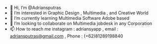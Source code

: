 - 👋 Hi, I’m @Adriansputras
- 👀 I’m interested in Graphic Design , Multimedia , and Creative World
- 🌱 I’m currently learning Multimedia Software Adobe based
- 💞️ I’m looking to collaborate on Multimedia jobdesk in any Corporation
- 📫 How to reach me instagram : adriansyapp , email : adriansputras@gmail.com , Phone : (+62)81289198840

<!---
Adriansputras/Adriansputras is a ✨ special ✨ repository because its `README.md` (this file) appears on your GitHub profile.
You can click the Preview link to take a look at your changes.
--->
